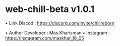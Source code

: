 # web-chill-beta v1.0.1

• Link Discod : https://discord.com/invite/chillreborn

• Author Developer : Mas Kharisman
• Instagram : https://instagram.com/maskhar_18_05